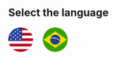 ## Select the language

[<img src="en.png" width="50" alt="English"/>](README_en.md)&nbsp;&nbsp;&nbsp;&nbsp;
[<img src="ptBR.png" width="50" alt="Portuguese"/>](README_ptBR.md)